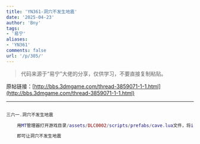 ```yaml
---
title: 'YN361-洞穴不发生地震'
date: '2025-04-23'
author: 'Bny'
tags:
- '易宁'
aliases:
- 'YN361'
comments: false
url: '/p/305/'
---
```


> 代码来源于“易宁”大佬的分享，仅供学习，不要直接复制粘贴。

原帖链接：[http://bbs.3dmgame.com/thread-3859071-1-1.html](http://bbs.3dmgame.com/thread-3859071-1-1.html)

---

```lua  

三六一.洞穴不发生地震

	用MT管理器打开游戏目录/assets/DLC0002/scripts/prefabs/cave.lua文件，将inst:AddComponent("quaker")替换为--inst:AddComponent("quaker")

	即可让洞穴不发生地震

```  

